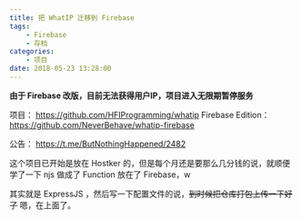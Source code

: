```yaml
---
title: 把 WhatIP 迁移到 Firebase
tags: 
    - Firebase
    - 存档
categories:
    - 项目
date: 2018-05-23 13:28:00
---
```


**由于 Firebase 改版，目前无法获得用户IP，项目进入无限期暂停服务**

项目： https://github.com/HFIProgramming/whatip
Firebase Edition：https://github.com/NeverBehave/whatip-firebase

公告： https://t.me/ButNothingHappened/2482

这个项目已开始是放在 Hostker 的，但是每个月还是要那么几分钱的说，就顺便学了一下 njs 做成了 Function 放在了 Firebase，w

其实就是 ExpressJS ，然后写一下配置文件的说，~~到时候把仓库打包上传一下好了~~ 嗯，在上面了。

